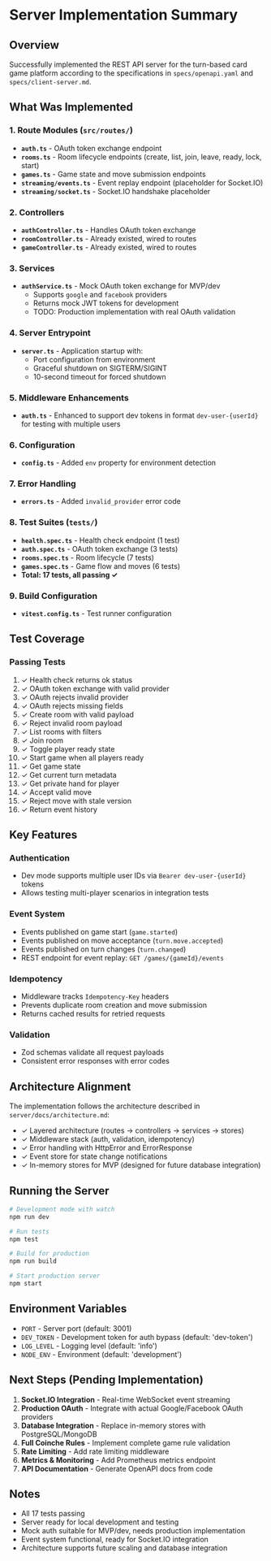 # Server Implementation Summary

## Overview
Successfully implemented the REST API server for the turn-based card game platform according to the specifications in `specs/openapi.yaml` and `specs/client-server.md`.

## What Was Implemented

### 1. Route Modules (`src/routes/`)
- **`auth.ts`** - OAuth token exchange endpoint
- **`rooms.ts`** - Room lifecycle endpoints (create, list, join, leave, ready, lock, start)
- **`games.ts`** - Game state and move submission endpoints
- **`streaming/events.ts`** - Event replay endpoint (placeholder for Socket.IO)
- **`streaming/socket.ts`** - Socket.IO handshake placeholder

### 2. Controllers
- **`authController.ts`** - Handles OAuth token exchange
- **`roomController.ts`** - Already existed, wired to routes
- **`gameController.ts`** - Already existed, wired to routes

### 3. Services
- **`authService.ts`** - Mock OAuth token exchange for MVP/dev
  - Supports `google` and `facebook` providers
  - Returns mock JWT tokens for development
  - TODO: Production implementation with real OAuth validation

### 4. Server Entrypoint
- **`server.ts`** - Application startup with:
  - Port configuration from environment
  - Graceful shutdown on SIGTERM/SIGINT
  - 10-second timeout for forced shutdown

### 5. Middleware Enhancements
- **`auth.ts`** - Enhanced to support dev tokens in format `dev-user-{userId}` for testing with multiple users

### 6. Configuration
- **`config.ts`** - Added `env` property for environment detection

### 7. Error Handling
- **`errors.ts`** - Added `invalid_provider` error code

### 8. Test Suites (`tests/`)
- **`health.spec.ts`** - Health check endpoint (1 test)
- **`auth.spec.ts`** - OAuth token exchange (3 tests)
- **`rooms.spec.ts`** - Room lifecycle (7 tests)
- **`games.spec.ts`** - Game flow and moves (6 tests)
- **Total: 17 tests, all passing ✓**

### 9. Build Configuration
- **`vitest.config.ts`** - Test runner configuration

## Test Coverage

### Passing Tests
1. ✓ Health check returns ok status
2. ✓ OAuth token exchange with valid provider
3. ✓ OAuth rejects invalid provider
4. ✓ OAuth rejects missing fields
5. ✓ Create room with valid payload
6. ✓ Reject invalid room payload
7. ✓ List rooms with filters
8. ✓ Join room
9. ✓ Toggle player ready state
10. ✓ Start game when all players ready
11. ✓ Get game state
12. ✓ Get current turn metadata
13. ✓ Get private hand for player
14. ✓ Accept valid move
15. ✓ Reject move with stale version
16. ✓ Return event history

## Key Features

### Authentication
- Dev mode supports multiple user IDs via `Bearer dev-user-{userId}` tokens
- Allows testing multi-player scenarios in integration tests

### Event System
- Events published on game start (`game.started`)
- Events published on move acceptance (`turn.move.accepted`)
- Events published on turn changes (`turn.changed`)
- REST endpoint for event replay: `GET /games/{gameId}/events`

### Idempotency
- Middleware tracks `Idempotency-Key` headers
- Prevents duplicate room creation and move submission
- Returns cached results for retried requests

### Validation
- Zod schemas validate all request payloads
- Consistent error responses with error codes

## Architecture Alignment

The implementation follows the architecture described in `server/docs/architecture.md`:
- ✓ Layered architecture (routes → controllers → services → stores)
- ✓ Middleware stack (auth, validation, idempotency)
- ✓ Error handling with HttpError and ErrorResponse
- ✓ Event store for state change notifications
- ✓ In-memory stores for MVP (designed for future database integration)

## Running the Server

```bash
# Development mode with watch
npm run dev

# Run tests
npm test

# Build for production
npm run build

# Start production server
npm start
```

## Environment Variables

- `PORT` - Server port (default: 3001)
- `DEV_TOKEN` - Development token for auth bypass (default: 'dev-token')
- `LOG_LEVEL` - Logging level (default: 'info')
- `NODE_ENV` - Environment (default: 'development')

## Next Steps (Pending Implementation)

1. **Socket.IO Integration** - Real-time WebSocket event streaming
2. **Production OAuth** - Integrate with actual Google/Facebook OAuth providers
3. **Database Integration** - Replace in-memory stores with PostgreSQL/MongoDB
4. **Full Coinche Rules** - Implement complete game rule validation
5. **Rate Limiting** - Add rate limiting middleware
6. **Metrics & Monitoring** - Add Prometheus metrics endpoint
7. **API Documentation** - Generate OpenAPI docs from code

## Notes

- All 17 tests passing
- Server ready for local development and testing
- Mock auth suitable for MVP/dev, needs production implementation
- Event system functional, ready for Socket.IO integration
- Architecture supports future scaling and database integration
